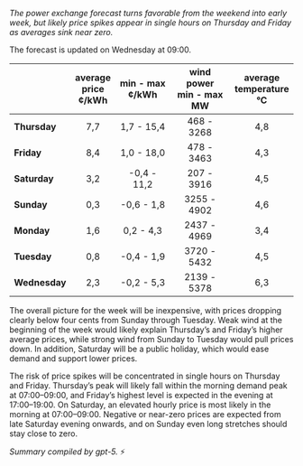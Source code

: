 *The power exchange forecast turns favorable from the weekend into early week, but likely price spikes appear in single hours on Thursday and Friday as averages sink near zero.*

The forecast is updated on Wednesday at 09:00.

|  | average<br>price<br>¢/kWh | min - max<br>¢/kWh | wind power<br>min - max<br>MW | average<br>temperature<br>°C |
|:-------------|:----------------:|:----------------:|:-------------:|:-------------:|
| **Thursday** | 7,7 | 1,7 - 15,4 | 468 - 3268 | 4,8 |
| **Friday** | 8,4 | 1,0 - 18,0 | 478 - 3463 | 4,3 |
| **Saturday** | 3,2 | -0,4 - 11,2 | 207 - 3916 | 4,5 |
| **Sunday** | 0,3 | -0,6 - 1,8 | 3255 - 4902 | 4,6 |
| **Monday** | 1,6 | 0,2 - 4,3 | 2437 - 4969 | 3,4 |
| **Tuesday** | 0,8 | -0,4 - 1,9 | 3720 - 5432 | 4,5 |
| **Wednesday** | 2,3 | -0,2 - 5,3 | 2139 - 5378 | 6,3 |

The overall picture for the week will be inexpensive, with prices dropping clearly below four cents from Sunday through Tuesday. Weak wind at the beginning of the week would likely explain Thursday’s and Friday’s higher average prices, while strong wind from Sunday to Tuesday would pull prices down. In addition, Saturday will be a public holiday, which would ease demand and support lower prices.

The risk of price spikes will be concentrated in single hours on Thursday and Friday. Thursday’s peak will likely fall within the morning demand peak at 07:00–09:00, and Friday’s highest level is expected in the evening at 17:00–19:00. On Saturday, an elevated hourly price is most likely in the morning at 07:00–09:00. Negative or near-zero prices are expected from late Saturday evening onwards, and on Sunday even long stretches should stay close to zero.

*Summary compiled by gpt-5.* ⚡

